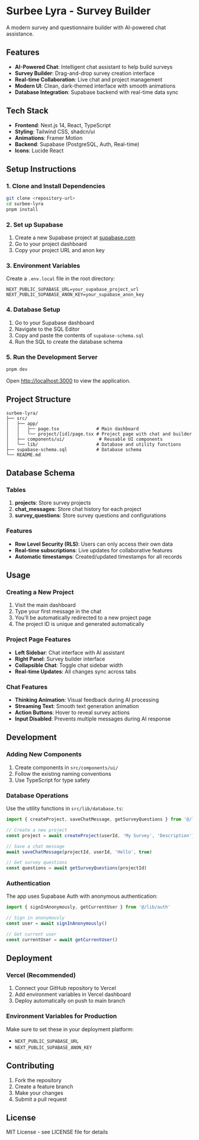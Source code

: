 # Surbee Lyra - Survey Builder

A modern survey and questionnaire builder with AI-powered chat assistance.

## Features

- **AI-Powered Chat**: Intelligent chat assistant to help build surveys
- **Survey Builder**: Drag-and-drop survey creation interface
- **Real-time Collaboration**: Live chat and project management
- **Modern UI**: Clean, dark-themed interface with smooth animations
- **Database Integration**: Supabase backend with real-time data sync

## Tech Stack

- **Frontend**: Next.js 14, React, TypeScript
- **Styling**: Tailwind CSS, shadcn/ui
- **Animations**: Framer Motion
- **Backend**: Supabase (PostgreSQL, Auth, Real-time)
- **Icons**: Lucide React

## Setup Instructions

### 1. Clone and Install Dependencies

```bash
git clone <repository-url>
cd surbee-lyra
pnpm install
```

### 2. Set up Supabase

1. Create a new Supabase project at [supabase.com](https://supabase.com)
2. Go to your project dashboard
3. Copy your project URL and anon key

### 3. Environment Variables

Create a `.env.local` file in the root directory:

```env
NEXT_PUBLIC_SUPABASE_URL=your_supabase_project_url
NEXT_PUBLIC_SUPABASE_ANON_KEY=your_supabase_anon_key
```

### 4. Database Setup

1. Go to your Supabase dashboard
2. Navigate to the SQL Editor
3. Copy and paste the contents of `supabase-schema.sql`
4. Run the SQL to create the database schema

### 5. Run the Development Server

```bash
pnpm dev
```

Open [http://localhost:3000](http://localhost:3000) to view the application.

## Project Structure

```
surbee-lyra/
├── src/
│   ├── app/
│   │   ├── page.tsx              # Main dashboard
│   │   └── project/[id]/page.tsx # Project page with chat and builder
│   ├── components/ui/             # Reusable UI components
│   └── lib/                      # Database and utility functions
├── supabase-schema.sql           # Database schema
└── README.md
```

## Database Schema

### Tables

1. **projects**: Store survey projects
2. **chat_messages**: Store chat history for each project
3. **survey_questions**: Store survey questions and configurations

### Features

- **Row Level Security (RLS)**: Users can only access their own data
- **Real-time subscriptions**: Live updates for collaborative features
- **Automatic timestamps**: Created/updated timestamps for all records

## Usage

### Creating a New Project

1. Visit the main dashboard
2. Type your first message in the chat
3. You'll be automatically redirected to a new project page
4. The project ID is unique and generated automatically

### Project Page Features

- **Left Sidebar**: Chat interface with AI assistant
- **Right Panel**: Survey builder interface
- **Collapsible Chat**: Toggle chat sidebar width
- **Real-time Updates**: All changes sync across tabs

### Chat Features

- **Thinking Animation**: Visual feedback during AI processing
- **Streaming Text**: Smooth text generation animation
- **Action Buttons**: Hover to reveal survey actions
- **Input Disabled**: Prevents multiple messages during AI response

## Development

### Adding New Components

1. Create components in `src/components/ui/`
2. Follow the existing naming conventions
3. Use TypeScript for type safety

### Database Operations

Use the utility functions in `src/lib/database.ts`:

```typescript
import { createProject, saveChatMessage, getSurveyQuestions } from '@/lib/database'

// Create a new project
const project = await createProject(userId, 'My Survey', 'Description')

// Save a chat message
await saveChatMessage(projectId, userId, 'Hello', true)

// Get survey questions
const questions = await getSurveyQuestions(projectId)
```

### Authentication

The app uses Supabase Auth with anonymous authentication:

```typescript
import { signInAnonymously, getCurrentUser } from '@/lib/auth'

// Sign in anonymously
const user = await signInAnonymously()

// Get current user
const currentUser = await getCurrentUser()
```

## Deployment

### Vercel (Recommended)

1. Connect your GitHub repository to Vercel
2. Add environment variables in Vercel dashboard
3. Deploy automatically on push to main branch

### Environment Variables for Production

Make sure to set these in your deployment platform:

- `NEXT_PUBLIC_SUPABASE_URL`
- `NEXT_PUBLIC_SUPABASE_ANON_KEY`

## Contributing

1. Fork the repository
2. Create a feature branch
3. Make your changes
4. Submit a pull request

## License

MIT License - see LICENSE file for details
